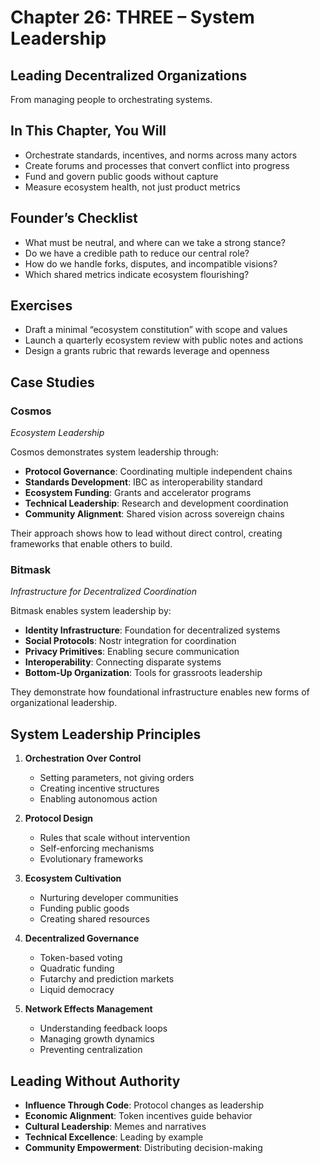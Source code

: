 # Chapter 26: THREE – System Leadership

## Leading Decentralized Organizations

From managing people to orchestrating systems.

## In This Chapter, You Will

- Orchestrate standards, incentives, and norms across many actors
- Create forums and processes that convert conflict into progress
- Fund and govern public goods without capture
- Measure ecosystem health, not just product metrics

## Founder’s Checklist

- What must be neutral, and where can we take a strong stance?
- Do we have a credible path to reduce our central role?
- How do we handle forks, disputes, and incompatible visions?
- Which shared metrics indicate ecosystem flourishing?

## Exercises

- Draft a minimal “ecosystem constitution” with scope and values
- Launch a quarterly ecosystem review with public notes and actions
- Design a grants rubric that rewards leverage and openness

## Case Studies

### Cosmos
*Ecosystem Leadership*

Cosmos demonstrates system leadership through:

- **Protocol Governance**: Coordinating multiple independent chains
- **Standards Development**: IBC as interoperability standard
- **Ecosystem Funding**: Grants and accelerator programs
- **Technical Leadership**: Research and development coordination
- **Community Alignment**: Shared vision across sovereign chains

Their approach shows how to lead without direct control, creating frameworks that enable others to build.

### Bitmask
*Infrastructure for Decentralized Coordination*

Bitmask enables system leadership by:

- **Identity Infrastructure**: Foundation for decentralized systems
- **Social Protocols**: Nostr integration for coordination
- **Privacy Primitives**: Enabling secure communication
- **Interoperability**: Connecting disparate systems
- **Bottom-Up Organization**: Tools for grassroots leadership

They demonstrate how foundational infrastructure enables new forms of organizational leadership.

## System Leadership Principles

1. **Orchestration Over Control**
   - Setting parameters, not giving orders
   - Creating incentive structures
   - Enabling autonomous action

2. **Protocol Design**
   - Rules that scale without intervention
   - Self-enforcing mechanisms
   - Evolutionary frameworks

3. **Ecosystem Cultivation**
   - Nurturing developer communities
   - Funding public goods
   - Creating shared resources

4. **Decentralized Governance**
   - Token-based voting
   - Quadratic funding
   - Futarchy and prediction markets
   - Liquid democracy

5. **Network Effects Management**
   - Understanding feedback loops
   - Managing growth dynamics
   - Preventing centralization

## Leading Without Authority

- **Influence Through Code**: Protocol changes as leadership
- **Economic Alignment**: Token incentives guide behavior
- **Cultural Leadership**: Memes and narratives
- **Technical Excellence**: Leading by example
- **Community Empowerment**: Distributing decision-making
